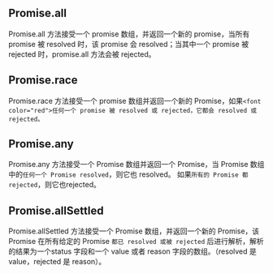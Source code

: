 ## Promise.all
Promise.all 方法接受一个 promise 数组，并返回一个新的 promise，当所有 promise 被 resolved 时，该 promise 会 resolved；当其中一个 promise 被 rejected 时，promise.all 方法会被 rejected。

## Promise.race
Promise.race 方法接受一个 promise 数组并返回一个新的 Promise，如果`<font color="red">任何一个 promise 被 resolved 或 rejected，它都会 resolved 或 rejected。` 

## Promise.any
Promise.any 方法接受一个 Promise 数组并返回一个 Promise，当 Promise 数组中的`任何一个 Promise resolved`，则它也 resolved。 如果`所有的 Promise 都 rejected`，则它也rejected。

## Promise.allSettled
Promise.allSettled 方法接受一个 Promise 数组，并返回一个新的 Promise，该 Promise 在所有给定的 Promise `都已 resolved 或被 rejected` 后进行解析，解析的结果为一个status 字段和一个 value 或者 reason 字段的数组。（resolved 是 value，rejected 是 reason）。